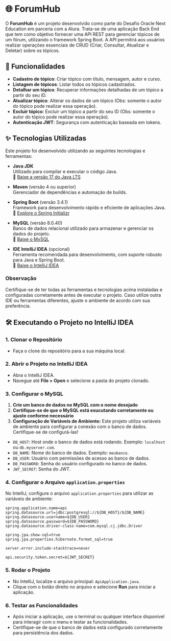 # 🌐 ForumHub

O **ForumHub** é um projeto desenvolvido como parte do Desafio Oracle Next Education em parceria com a Alura. Trata-se de uma aplicação Back End que tem como objetivo fornecer uma API REST para gerenciar tópicos de um fórum, utilizando o framework Spring Boot. A API permitirá aos usuários realizar operações essenciais de CRUD (Criar, Consultar, Atualizar e Deletar) sobre os tópicos.

## 🎯 Funcionalidades

- **Cadastro de tópico**: Criar tópico com título, mensagem, autor e curso.
- **Listagem de tópicos**: Listar todos os tópicos cadastrados.
- **Detalhar um tópico**: Recuperar informações detalhadas de um tópico a partir do seu ID.
- **Atualizar tópico**: Alterar os dados de um tópico (Obs: somente o autor do tópico pode realizar essa operação).
- **Excluir tópico**: Excluir um tópico a partir do seu ID (Obs: somente o autor do tópico pode realizar essa operação).
- **Autenticação JWT**: Segurança com autenticação baseada em tokens.

## ✨ Tecnologias Utilizadas

Este projeto foi desenvolvido utilizando as seguintes tecnologias e ferramentas:

- **Java JDK**  
  Utilizado para compilar e executar o código Java.  
  🔗 [Baixe a versão 17 do Java LTS](https://www.oracle.com/java/technologies/javase-downloads.html)

- **Maven** (versão 4 ou superior)  
  Gerenciador de dependências e automação de builds.

- **Spring Boot** (versão 3.4.1)  
  Framework para desenvolvimento rápido e eficiente de aplicações Java.  
  🔗 [Explore o Spring Initializr](https://start.spring.io/)

- **MySQL** (versão 8.0.40)  
  Banco de dados relacional utilizado para armazenar e gerenciar os dados do projeto.  
  🔗 [Baixe o MySQL](https://www.mysql.com/downloads/)

- **IDE IntelliJ IDEA** (opcional)  
  Ferramenta recomendada para desenvolvimento, com suporte robusto para Java e Spring Boot.  
  🔗 [Baixe o IntelliJ IDEA](https://www.jetbrains.com/idea/download/)

### Observação
Certifique-se de ter todas as ferramentas e tecnologias acima instaladas e configuradas corretamente antes de executar o projeto. Caso utilize outra IDE ou ferramentas diferentes, ajuste o ambiente de acordo com sua preferência.

## 🛠️ Executando o Projeto no IntelliJ IDEA

### 1. **Clonar o Repositório**
- Faça o clone do repositório para a sua máquina local.

### 2. **Abrir o Projeto no IntelliJ IDEA**
- Abra o IntelliJ IDEA.
- Navegue até **File > Open** e selecione a pasta do projeto clonado.

### 3. **Configurar o MySQL**
1. **Crie um banco de dados no MySQL com o nome desejado**
2. **Certifique-se de que o MySQL está exucutando corretamente ou ajuste conforme necessário**
3. **Configuração de Variáveis de Ambiente:** Este projeto utiliza variáveis de ambiente para configurar a conexão com o banco de dados. Certifique-se de configurá-las!

- `DB_HOST`: Host onde o banco de dados está rodando. Exemplo: `localhost` ou `db.myserver.com`.
- `DB_NAME`: Nome do banco de dados. Exemplo: `meubanco`.
- `DB_USER`: Usuário com permissões de acesso ao banco de dados.
- `DB_PASSWORD`: Senha do usuário configurado no banco de dados.
- `JWT_SECRET`: Senha do JWT.

### 4. **Configurar o Arquivo `application.properties`**
No IntelliJ, configure o arquivo `application.properties` para utilizar as variáveis de ambiente:

```properties
spring.application.name=api
spring.datasource.url=jdbc:postgresql://${DB_HOST}/${DB_NAME}
spring.datasource.username=${DB_USER}
spring.datasource.password=${DB_PASSWORD}
spring.datasource.driver-class-name=com.mysql.cj.jdbc.Driver

spring.jpa.show-sql=true
spring.jpa.properties.hibernate.format_sql=true

server.error.include-stacktrace=never

api.security.token.secret=${JWT_SECRET}
```

### 5. **Rodar o Projeto**
- No IntelliJ, localize o arquivo principal: `ApiApplication.java`.
- Clique com o botão direito no arquivo e selecione **Run** para iniciar a aplicação.

### 6. **Testar as Funcionalidades**
- Após iniciar a aplicação, use o terminal ou qualquer interface disponível para interagir com o menu e testar as funcionalidades.
- Certifique-se de que o banco de dados está configurado corretamente para persistência dos dados.

